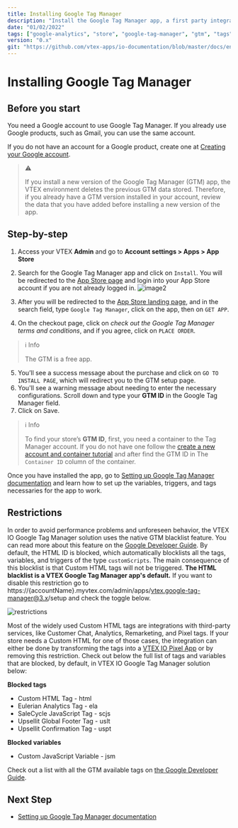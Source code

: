```yaml
---
title: Installing Google Tag Manager
description: "Install the Google Tag Manager app, a first party integration to manage your stores variables, tags and triggers."
date: "01/02/2022"
tags: ["google-analytics", "store", "google-tag-manager", "gtm", "tags", "variables", "triggers"]
version: "0.x"
git: "https://github.com/vtex-apps/io-documentation/blob/master/docs/en/Recipes/store-management/installing-google-tag-manager.md"
---
```


# Installing Google Tag Manager

## Before you start

You need a Google account to use Google Tag Manager. If you already use Google products, such as Gmail, you can use the same account.

If you do not have an account for a Google product, create one at [Creating your Google account](https://accounts.google.com/signup/v2/webcreateaccount?service=analytics&continue=https%3A%2F%2Ftagmanager.google.com%2F&dsh=S1158101756%3A1642078409369040&biz=true&flowName=GlifWebSignIn&flowEntry=SignUp&nogm=true). 

> ⚠️
> 
> If you install a new version of the Google Tag Manager (GTM) app, the VTEX environment deletes the previous GTM data stored. Therefore, if you already have a GTM version installed in your account, review the data that you have added before installing a new version of the app.

## Step-by-step

1. Access your VTEX **Admin** and go to **Account settings > Apps > App Store**
2. Search for the Google Tag Manager app and click on `Install`. You will be redirected to the [App Store page](https://apps.vtex.com/vtex-google-tag-manager/p) and login into your App Store account if you are not already logged in.
![image2](https://user-images.githubusercontent.com/67270558/151416637-46d44cb0-c1a2-4b56-8116-778c2c0ce8b3.gif)

3. After you will be redirected to the [App Store landing page](https://apps.vtex.com/), and in the search field, type `Google Tag Manager`, click on the app, then on  `GET APP`.
4. On the checkout page, click on *check out the Google Tag Manager terms and conditions*, and if you agree, click on `PLACE ORDER`.

> ℹ️ Info
>
> The GTM is a free app.

5. You’ll see a success message about the purchase and click on `GO TO INSTALL PAGE`, which will redirect you to the GTM setup page.
6. You'll see a warning message about needing to enter the necessary configurations. Scroll down and type your **GTM ID** in the Google Tag Manager field.
7. Click on Save.


> ℹ Info
>
> To find your store’s **GTM ID**, first, you need a container to the Tag Manager account. If you do not have one follow the [create a new account and container tutorial](https://support.google.com/tagmanager/answer/6103696?hl=en#install) and after find the GTM ID in The `Container ID` column of the container.

Once you have installed the app, go to [Setting up Google Tag Manager documentation](https://developers.vtex.com/vtex-developer-docs/docs/vtex-io-documentation-setting-up-google-tag-manager) and learn how to set up the variables, triggers, and tags necessaries for the app to work.



## Restrictions
In order to avoid performance problems and unforeseen behavior, the VTEX IO Google Tag Manager solution uses the native GTM blacklist feature. You can read more about this feature on the [Google Developer Guide](https://developers.google.com/tag-platform/tag-manager/web/restrict).
By default, the HTML ID is blocked, which automatically blocklists all the tags, variables, and triggers of the type `customScripts`. The main consequence of this blocklist is that Custom HTML tags will not be triggered.
**The HTML blacklist is a VTEX Google Tag Manager app's default.** If you want to disable this restriction go to https://{accountName}.myvtex.com/admin/apps/vtex.google-tag-manager@3.x/setup and check the toggle below.

![restrictions](https://user-images.githubusercontent.com/67270558/149350479-42dd3fbd-c727-4181-9c84-b76da0873d2f.png)


Most of the widely used Custom HTML tags are integrations with third-party services, like Customer Chat, Analytics, Remarketing, and Pixel tags. If your store needs a Custom HTML for one of those cases, the integration can either be done by transforming the tags into a [VTEX IO Pixel App](https://developers.vtex.com/vtex-developer-docs/docs/pixel-apps) or by removing this restriction.
Check out below the full list of tags and variables that are blocked, by default, in VTEX IO Google Tag Manager solution below:

**Blocked tags**
- Custom HTML Tag - html
- Eulerian Analytics Tag - ela
- SaleCycle JavaScript Tag - scjs
- Upsellit Global Footer Tag - uslt
- Upsellit Confirmation Tag - uspt

**Blocked variables**
- Custom JavaScript Variable - jsm

Check out a list with all the GTM available tags on [the Google Developer Guide](https://developers.google.com/tag-platform/tag-manager/web/datalayer).

## Next Step

- [Setting up Google Tag Manager documentation](https://developers.vtex.com/vtex-developer-docs/docs/vtex-io-documentation-setting-up-google-tag-manager)
